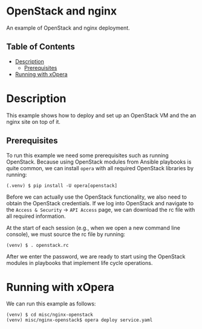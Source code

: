 # OpenStack and nginx
An example of OpenStack and nginx deployment. 

## Table of Contents
  - [Description](#description)
    - [Prerequisites](#prerequisites)
  - [Running with xOpera](#running-with-xopera)

# Description
This example shows how to deploy and set up an OpenStack VM and the an nginx site on top of it.

## Prerequisites
To run this example we need some prerequisites such as running OpenStack.
Because using OpenStack modules from Ansible playbooks is quite common,
we can install `opera` with all required OpenStack libraries by running:

    (.venv) $ pip install -U opera[openstack]

Before we can actually use the OpenStack functionality, we also need to
obtain the OpenStack credentials. If we log into OpenStack and navigate
to the `Access & Security` -\> `API Access` page, we can download the rc
file with all required information.

At the start of each session (e.g., when we open a new command line
console), we must source the rc file by running:

    (venv) $ . openstack.rc

After we enter the password, we are ready to start using the OpenStack
modules in playbooks that implement life cycle operations.

# Running with xOpera
We can run this example as follows:

```console
(venv) $ cd misc/nginx-openstack
(venv) misc/nginx-openstack$ opera deploy service.yaml
```

